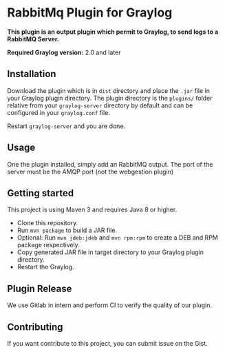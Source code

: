 # RabbitMq Plugin for Graylog


__This plugin is an output plugin which permit to Graylog, to send logs to a RabbitMQ Server.__

**Required Graylog version:** 2.0 and later

Installation
------------

Download the plugin which is in `dist` directory 
and place the `.jar` file in your Graylog plugin directory. The plugin directory
is the `plugins/` folder relative from your `graylog-server` directory by default
and can be configured in your `graylog.conf` file.

Restart `graylog-server` and you are done.

Usage
-----

One the plugin installed, simply add an RabbitMQ output.  The port of the server must be the AMQP port (not the webgestion plugin)


Getting started
---------------

This project is using Maven 3 and requires Java 8 or higher.

* Clone this repository.
* Run `mvn package` to build a JAR file.
* Optional: Run `mvn jdeb:jdeb` and `mvn rpm:rpm` to create a DEB and RPM package respectively.
* Copy generated JAR file in target directory to your Graylog plugin directory.
* Restart the Graylog.

Plugin Release
--------------
We use Gitlab in intern and perform CI to verify the quality of our plugin.


Contributing
--------------
If you want contribute to this project, you can submit issue on the Gist. 
